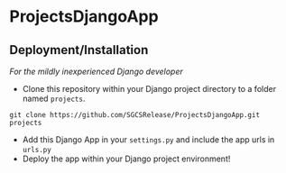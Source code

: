 # ProjectsDjangoApp

## Deployment/Installation 
_For the mildly inexperienced Django developer_

- Clone this repository within your Django project directory to a folder named `projects`.
```
git clone https://github.com/SGCSRelease/ProjectsDjangoApp.git projects
```
- Add this Django App in your `settings.py` and include the app urls in `urls.py`
- Deploy the app within your Django project environment!
